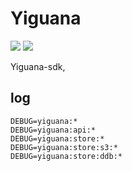 # Yiguana

![](https://github.com/deptno/yiguana/workflows/pr/badge.svg)
![](https://github.com/deptno/yiguana/workflows/master/badge.svg)

Yiguana-sdk,

## log
```shell script
DEBUG=yiguana:*
DEBUG=yiguana:api:*
DEBUG=yiguana:store:*
DEBUG=yiguana:store:s3:*
DEBUG=yiguana:store:ddb:*
```
